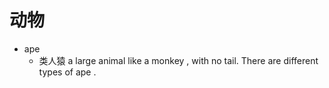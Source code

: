 # 动物

- ape
  - 类人猿 a large animal like a monkey , with no tail. There are different types of ape .

